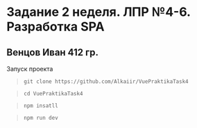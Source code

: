 # Задание 2 неделя. ЛПР №4-6. Разработка SPA
## Венцов Иван 412 гр.

Запуск проекта

>`git clone https://github.com/Alkaiir/VuePraktikaTask4`

>`cd VuePraktikaTask4`

>`npm insatll`

>`npm run dev`

